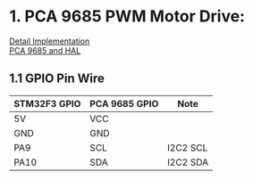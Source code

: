 # 1. PCA 9685 PWM Motor Drive:
[Detail Implementation](https://learn.adafruit.com/16-channel-pwm-servo-driver/chaining-drivers)  
[PCA 9685 and HAL](https://simonmartin.ch/resources/stm32/dl/STM32%20Tutorial%2004%20-%20I2C%20Module%20(pca9685)%20using%20HAL%20(and%20FreeRTOS).pdf)  
## 1.1 GPIO Pin Wire
| STM32F3 GPIO  | PCA 9685 GPIO | Note|
| ------------- | ------------- | ----------- |
| 5V            | VCC           |             |
| GND           | GND           |             |
| PA9           | SCL           | I2C2 SCL    |
| PA10          | SDA           | I2C2 SDA    |
